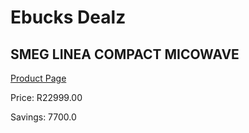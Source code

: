 
# Ebucks Dealz
## SMEG LINEA COMPACT MICOWAVE
[Product Page](https://www.ebucks.com/web/shop/productSelected.do?prodId=1031705861&catId=1196429345)

Price: R22999.00

Savings: 7700.0


	